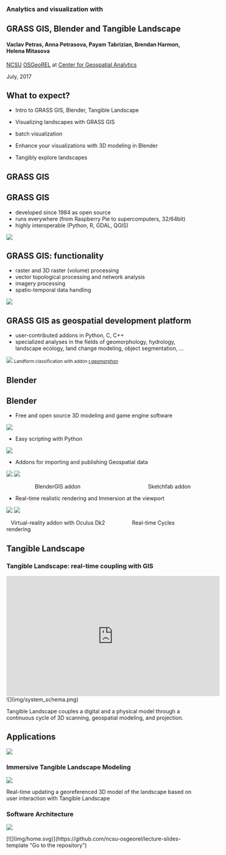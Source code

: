 <div class="reveal">

<div class="slides">

<section>

### Analytics and visualization with

## GRASS GIS, Blender and Tangible Landscape

#### Vaclav Petras, Anna Petrasova, Payam Tabrizian, Brendan Harmon, Helena Mitasova

[NCSU](http://www.ncsu.edu/ "North Carolina State University") [OSGeoREL](http://geospatial.ncsu.edu/osgeorel/ "NCSU OSGeo Research and Education Laboratory") at [Center for Geospatial Analytics](http://geospatial.ncsu.edu/ "Center for Geospatial Analytics")

July, 2017

</section>

<section>

## What to expect?

*   Intro to GRASS GIS, Blender, Tangible Landscape
*   Visualizing landscapes with GRASS GIS

*   batch visualization

*   Enhance your visualizations with 3D modeling in Blender
*   Tangibly explore landscapes

</section>

<section>

## GRASS GIS

</section>

<section>

## GRASS GIS

*   developed since 1984 as open source
*   runs everywhere (from Raspberry Pie to supercomputers, 32/64bit)
*   highly interoperable (Python, R, GDAL, QGIS)

![](img/modeler_skyview.png)</section>

<section>

## GRASS GIS: functionality

*   raster and 3D raster (volume) processing
*   vector topological processing and network analysis
*   imagery processing
*   spatio-temporal data handling

![](img/hexagons_python_editor.png)</section>

<section>

## GRASS GIS as geospatial development platform

*   user-contributed addons in Python, C, C++
*   specialized analyses in the fields of geomorphology, hydrology, landscape ecology, land change modeling, object segmentation, ...

![](img/geomorphons.jpg) <small>Landform classification with addon [r.geomorphon](https://grass.osgeo.org/grass72/manuals/addons/r.geomorphon.html)</small></section>

<section>

## Blender

</section>

<section>

## Blender

*   Free and open source 3D modeling and game engine software

![](img/blender.jpg)</section>

<section>

<div style="text-align:left">

*   Easy scripting with Python

</div>

![](img/interface.JPG)</section>

<section>

<div style="text-align:left">

*   Addons for importing and publishing Geospatial data

</div>

![](img/blendergis.JPG) ![](img/sketchfab.JPG)

<div style="text-align:left"><p2>                   BlenderGIS addon                                             Sketchfab addon</p2>
</div>

</section>

<section>

<div style="text-align:left">

*   Real-time realistic rendering and Immersion at the viewport

</div>

![](img/ive.jpg) ![](img/realism.JPG)

<div style="text-align:left"><p3>   Virtual-reality addon with Oculus Dk2                  Real-time Cycles rendering</p3>
</div>

</section>

<section>

## Tangible Landscape

</section>

<section>

### Tangible Landscape: real-time coupling with GIS

<iframe data-autoplay="" <iframe="" width="560" height="315" src="https://www.youtube.com/embed/Cd3cCQTGer4?rel=0&amp;showinfo=0;loop=1&amp;playlist=Cd3cCQTGer4" frameborder="0" allowfullscreen=""></iframe>![](img/system_schema.png)

Tangible Landscape couples a digital and a physical model through a continuous cycle of 3D scanning, geospatial modeling, and projection.

</section>

<section>

## Applications

![](img/applications_summary.png)</section>

<section>

### Immersive Tangible Landscape Modeling

![](img/planting.jpg)

Real-time updating a georeferenced 3D model of the landscape based on user interaction with Tangible Landscape

</section>

<section>

### Software Architecture

![](img/coupling_diagram.jpg)</section>

</div>

</div>

<div class="parent-page">[![](img/home.svg)](https://github.com/ncsu-osgeorel/lecture-slides-template "Go to the repository")</div>

<script>// Full list of configuration options available here: // https://github.com/hakimel/reveal.js#configuration Reveal.initialize({ // Display controls in the bottom right corner controls: false, // Display a presentation progress bar progress: true, center: true, // Display the page number of the current slide slideNumber: false, // Enable the slide overview mode overview: true, // Turns fragments on and off globally fragments: true, // The "normal" size of the presentation, aspect ratio will be preserved // when the presentation is scaled to fit different resolutions. Can be // specified using percentage units. // width: 960, // height: 700, // Factor of the display size that should remain empty around the content margin: 0.05, // increase? // Bounds for smallest/largest possible scale to apply to content minScale: 0.5, maxScale: 5.0, theme: Reveal.getQueryHash().theme, // available themes are in /css/theme transition: Reveal.getQueryHash().transition || 'none', // default/cube/page/concave/zoom/linear/fade/none // Push each slide change to the browser history history: true, // Enable keyboard shortcuts for navigation keyboard: true, // Vertical centering of slides center: true, // Enables touch navigation on devices with touch input touch: true, // Loop the presentation loop: false, // Flags if the presentation is running in an embedded mode, // i.e. contained within a limited portion of the screen embedded: false, // Number of milliseconds between automatically proceeding to the // next slide, disabled when set to 0, this value can be overwritten // by using a data-autoslide attribute on your slides autoSlide: 0, // Stop auto-sliding after user input autoSlideStoppable: true, // Enable slide navigation via mouse wheel mouseWheel: false, // Hides the address bar on mobile devices hideAddressBar: true, // Opens links in an iframe preview overlay previewLinks: false, // Transition speed transitionSpeed: 'default', // default/fast/slow // Transition style for full page slide backgrounds backgroundTransition: 'none', // default/none/slide/concave/convex/zoom // Number of slides away from the current that are visible viewDistance: 3, // Parallax background image //parallaxBackgroundImage: '', // e.g. "'https://s3.amazonaws.com/hakim-static/reveal-js/reveal-parallax-1.jpg'" // Parallax background size //parallaxBackgroundSize: '' // CSS syntax, e.g. "2100px 900px" // Optional libraries used to extend on reveal.js dependencies: [ { src: 'lib/js/classList.js', condition: function() { return !document.body.classList; } }, ] });</script>
